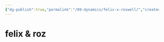 ```yaml
---
{"dg-publish":true,"permalink":"/09-dynamics/felix-x-roswell/","created":"2024-11-08T12:21:37.639-06:00","updated":"2024-11-08T12:24:42.815-06:00"}
---
```


# felix & roz